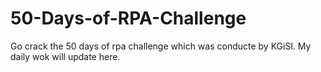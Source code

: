 # 50-Days-of-RPA-Challenge
Go crack the 50 days of rpa challenge which was conducte by KGiSl. My daily wok will update here.
